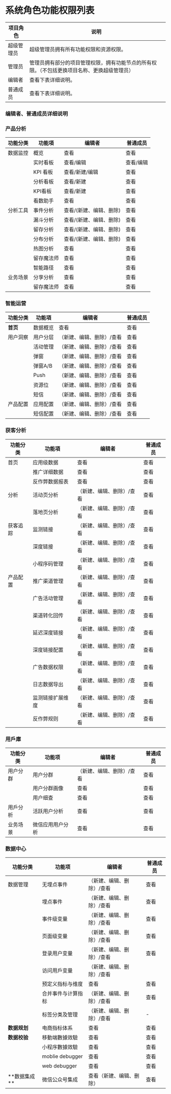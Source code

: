 # 系统角色功能权限列表

| 项目角色  | 说明                                             |
| ----- | ---------------------------------------------- |
| 超级管理员 | 超级管理员拥有所有功能权限和资源权限。                            |
| 管理员   | 管理员拥有部分的项目管理权限，拥有功能节点的所有权限。（不包括更换项目名称、更换超级管理员） |
| 编辑者   | 查看下表详细说明。                                      |
| 普通成员  | 查看下表详细说明。                                      |

###

### 编辑者、普通成员详细说明

### 产品分析

| 功能分类 | 功能項    | 编辑者           | 普通成员  |
| ---- | ------ | ------------- | ----- |
| 数据监控 | 概览     | 查看            | 查看    |
|      | 实时看板   | 查看/编辑         | 查看/编辑 |
|      | KPI 看板 | 查看/新建/编辑      | 查看    |
|      | 分析看板   | 查看/新建         | 查看    |
|      | KPI看板  | 查看/新建         | 查看    |
|      | 看数助手   | 查看            | 查看    |
| 分析工具 | 事件分析   | 查看/(新建、编辑、删除) | 查看    |
|      | 漏斗分析   | 查看/(新建、编辑、删除) | 查看    |
|      | 留存分析   | 查看/(新建、编辑、删除) | 查看    |
|      | 分布分析   | 查看/(新建、编辑、删除) | 查看    |
|      | 热图分析   | 查看            | 查看    |
|      | 留存魔法师  | 查看            | 查看    |
|      | 智能路径   | 查看            | 查看    |
| 业务场景 | 分享分析   | 查看            | 查看    |
|      | 留存魔法师  | 查看            | 查看    |

### 智能运营

| 功能分类      | 功能項   | 编辑者           | 普通成员 |
| --------- | ----- | ------------- | ---- |
| **首页**    | 数据概览  | 查看            | 查看   |
| 用户洞察      | 用户分层  | （新建、编辑、删除）/查看 | 查看   |
|           | 活动管理  | （新建、编辑、删除）/查看 | 查看   |
|           | 弹窗    | （新建、编辑、删除）/查看 | 查看   |
|           | 弹窗A/B | （新建、编辑、删除）/查看 | 查看   |
|           | Push  | （新建、编辑、删除）/查看 | 查看   |
|           | 资源位   | （新建、编辑、删除）/查看 | 查看   |
|           | 短信    | （新建、编辑、删除）/查看 | 查看   |
| 产品配置      | 应用配置  | （新建、编辑、删除）/查看 | 查看   |
|           | 短信配置  | （新建、编辑、删除）/查看 | 查看   |

### 获客分析

| 功能分类      | 功能項      | 编辑者           | 普通成员 |
| --------- | -------- | ------------- | ---- |
| 首页        | 应用级数据    | 查看            | 查看   |
|           | 推广详细数据   | 查看            | 查看   |
|           | 反作弊数据报表  | 查看            | 查看   |
| 分析        | 活动页分析    | （新建、编辑、删除）/查看 | 查看   |
|           | 落地页分析    | （新建、编辑、删除）/查看 | 查看   |
| 获客追踪      | 监测链接     | （新建、编辑、删除）/查看 | 查看   |
|           | 深度链接     | （新建、编辑、删除）/查看 | 查看   |
|           | 小程序码管理   | （新建、编辑、删除）/查看 | 查看   |
| 产品配置      | 推广渠道管理   | （新建、编辑、删除）/查看 | 查看   |
|           | 广告活动管理   | （新建、编辑、删除）/查看 | 查看   |
|           | 渠道转化回传   | （新建、编辑、删除）/查看 | 查看   |
|           | 延迟深度链接   | （新建、编辑、删除）/查看 | 查看   |
|           | 深度链接配置   | （新建、编辑、删除）/查看 | 查看   |
|           | 广告数据权限   | （新建、编辑、删除）/查看 | 查看   |
|           | 日志数据导出   | （新建、编辑、删除）/查看 | 查看   |
|           | 监测链接扩展维度 | （新建、编辑、删除）/查看 | 查看   |
|           | 反作弊规则    | （新建、编辑、删除）/查看 | 查看   |

###

### 用戶庫

| 功能分类 | 功能项                     | 编辑者           | 普通成员 |
| ---- | ----------------------- | ------------- | ---- |
| 用户分群 | 用户分群                    | （新建、编辑、删除）/查看 | 查看   |
|      | 用户分群画像                  | 查看            | 查看   |
|      | 用户细查                    | 查看            | 查看   |
| 用戶分析 | 活跃用户分析                  | 查看            | 查看   |
| 业务场景 | 微信应用用户分析                | 查看            | 查看   |



### 数据中心

| 功能分类      | 功能项             | 编辑者           | 普通成员 |
| --------- | --------------- | ------------- | ---- |
| 数据管理      | 无埋点事件           | （新建、编辑、删除）/查看 | 查看   |
|           | 埋点事件            | （新建、编辑、删除）/查看 | 查看   |
|           | 事件级变量           | （新建、编辑、删除）/查看 | 查看   |
|           | 页面级变量           | （新建、编辑、删除）/查看 | 查看   |
|           | 登录用户变量          | （新建、编辑、删除）/查看 | 查看   |
|           | 访问用戶变量          | （新建、编辑、删除）/查看 |      |
|           | 预定义指标与维度        | 查看            | 查看   |
|           | 合并事件与计算指标       | （新建、编辑、删除）/查看 | 查看   |
|           | 标签分类及管理         | （新建、编辑、删除）/查看 | -    |
| **数据规划**  | 电商指标体系          | 查看            | 查看   |
| **数据校验**  | 移動端數據效驗         | 查看            | 查看   |
|           | 小程序數據效驗         | 查看            | 查看   |
|           | moblie debugger | 查看            | 查看   |
|           | web debugger    | 查看            | 查看   |
| **数据集成 ** | 微信公众号集成         | 查看（新建、编辑、删除）  | 查看   |

###
